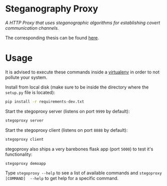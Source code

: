 # Steganography Proxy

_A HTTP Proxy that uses steganographic algorithms for establishing covert
communication channels._

The corresponding thesis can be found [here](https://git-iit.fh-joanneum.at/peterjustin/steganography_proxy_thesis).


# Usage

It is advised to execute these commands inside a
[virtualenv](https://virtualenv.pypa.io/en/stable/userguide/) in order to not
pollute your system.

Install from local disk (make sure to be inside the directory where the `setup.py` file
is located):
```bash
pip install -r requirements-dev.txt
```

Start the stegoproxy server (listens on port `9999` by default):
```bash
stegoproxy server
```

Start the stegoproxy client (listens on port `8888` by default):
```bash
stegoproxy client
```

stegoproxy also ships a very barebones flask app (port `5000`) to test it's
functionality:
```bash
stegoproxy demoapp
```

Type `stegoproxy --help` to see a list of available commands and `stegoproxy
[COMMAND]  --help` to get help for a specific command.
